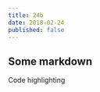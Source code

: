 ```yaml
---
title: 24b
date: 2018-02-24
published: false
---
```


Some markdown
-------------

Code highlighting
